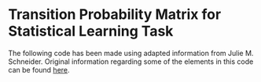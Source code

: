 # Transition Probability Matrix for Statistical Learning Task

The following code has been made using adapted information from Julie M. Schneider. Original information regarding some of the elements in this code can be found [here](https://github.com/juliagoolia28/sllip/tree/master/experiment).
